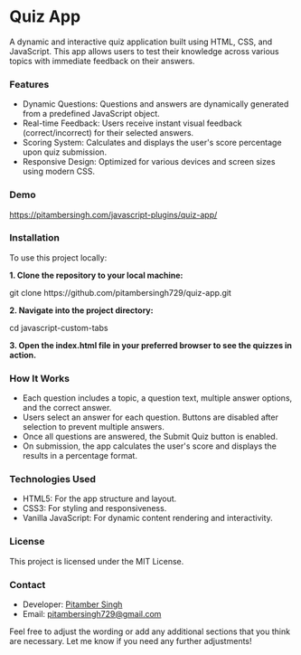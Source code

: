 # Quiz App
A dynamic and interactive quiz application built using HTML, CSS, and JavaScript. This app allows users to test their knowledge across various topics with immediate feedback on their answers.

<h3>Features</h3>
<ul>
	<li>Dynamic Questions: Questions and answers are dynamically generated from a predefined JavaScript object.</li>
	<li>Real-time Feedback: Users receive instant visual feedback (correct/incorrect) for their selected answers.</li>
	<li>Scoring System: Calculates and displays the user's score percentage upon quiz submission.</li>
	<li>Responsive Design: Optimized for various devices and screen sizes using modern CSS.</li>
</ul>

<h3>Demo</h3>
<p><a href="https://pitambersingh.com/javascript-plugins/quiz-app/" target="_blank" rel="follow">https://pitambersingh.com/javascript-plugins/quiz-app/</a></p>

<h3>Installation</h3>
<p>To use this project locally:</p>

<p><strong>1. Clone the repository to your local machine:</strong></p>
<p>git clone https://github.com/pitambersingh729/quiz-app.git</p>

<p><strong>2. Navigate into the project directory:</strong></p>
<p>cd javascript-custom-tabs</p>

<p><strong>3. Open the index.html file in your preferred browser to see the quizzes in action.</strong></p>

<h3>How It Works</h3>
<ul>
	<li>Each question includes a topic, a question text, multiple answer options, and the correct answer.</li>
	<li>Users select an answer for each question. Buttons are disabled after selection to prevent multiple answers.</li>
	<li>Once all questions are answered, the Submit Quiz button is enabled.</li>
	<li>On submission, the app calculates the user's score and displays the results in a percentage format.</li>
</ul>

<h3>Technologies Used</h3>
<ul>
	<li>HTML5: For the app structure and layout.</li>
	<li>CSS3: For styling and responsiveness.</li>
	<li>Vanilla JavaScript: For dynamic content rendering and interactivity.</li>
</ul>

<h3>License</h3>
<p>This project is licensed under the MIT License.</p>

<h3>Contact</h3>
<ul>
	<li>Developer: <a href="https://pitambersingh.com/" target="_blank">Pitamber Singh</a></li>
	<li>Email: <a href="mailto:pitambersingh729@gmail.com">pitambersingh729@gmail.com</a></li>
</ul>

<p>Feel free to adjust the wording or add any additional sections that you think are necessary. Let me know if you need any further adjustments!</p>